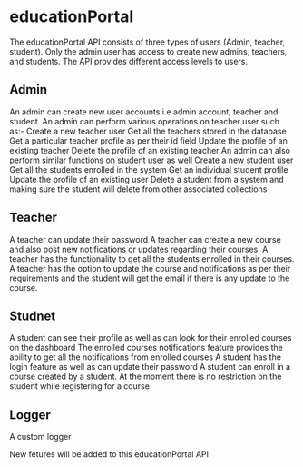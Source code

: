 # educationPortal

The educationPortal API consists of three types of users (Admin, teacher, student). Only the admin user has access to create new admins, teachers, and students. The API provides different access levels to users. 

## Admin

An admin can create new user accounts i.e admin account, teacher and student.
An admin can perform various operations on teacher user such as:- 
  Create a new teacher user
  Get all the teachers stored in the database
  Get a particular teacher profile as per their id field
  Update the profile of an existing teacher
  Delete the profile of an existing teacher
An admin can also perform similar functions on student user as well
  Create a new student user
  Get all the students enrolled in the system
  Get an individual student profile
  Update the profile of an existing user
  Delete a student from a system and making sure the student will delete from other associated collections

## Teacher 

A teacher can update their password
A teacher can create a new course and also post new notifications or updates regarding their courses.
A teacher has the functionality to get all the students enrolled in their courses.
A teacher has the option to update the course and notifications as per their requirements and the student will get the email if there is any update to the course.

## Studnet

A student can see their profile as well as can look for their enrolled courses on the dashboard
The enrolled courses notifications feature provides the ability to get all the notifications from enrolled courses
A student has the login feature as well as  can update their password
A student can enroll in a course created by a student. At the moment there is no restriction on the student while registering for a course

## Logger
A custom logger 

New fetures will be added to this educationPortal API

